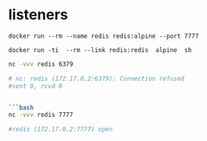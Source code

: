 # listeners

```
docker run --rm --name redis redis:alpine --port 7777
```

```
docker run -ti  --rm --link redis:redis  alpine  sh
```

```bash
nc -vvv redis 6379

# nc: redis (172.17.0.2:6379): Connection refused
#sent 0, rcvd 0


```bash
nc -vvv redis 7777

#redis (172.17.0.2:7777) open

```
